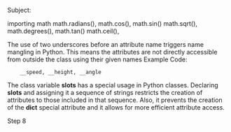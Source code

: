 Subject:

importing math
math.radians(), math.cos(), math.sin()
math.sqrt(), math.degrees(), math.tan()
math.ceil(), 

The use of two underscores before an attribute name triggers name mangling in Python. 
This means the attributes are not directly accessible from outside the class using their given names
Example Code:
```
    __speed, __height, __angle
```

The class variable __slots__ has a special usage in Python classes. 
Declaring __slots__ and assigning it a sequence of strings restricts the creation of attributes to those included in that sequence. 
Also, it prevents the creation of the __dict__ special attribute and it allows for more efficient attribute access.

Step 8
















































